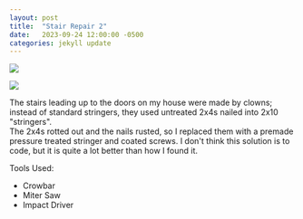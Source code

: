 ```yaml
---
layout: post
title:  "Stair Repair 2"
date:   2023-09-24 12:00:00 -0500
categories: jekyll update
---
```


![][image-1]  

![][image-2]

The stairs leading up to the doors on my house were made by clowns; instead of standard stringers, they used untreated 2x4s nailed into 2x10 "stringers".  
The 2x4s rotted out and the nails rusted, so I replaced them with a premade pressure treated stringer and coated screws. I don't think this solution is to code, but it is quite a lot better than how I found it.  

Tools Used:
 - Crowbar
 - Miter Saw
 - Impact Driver

[image-1]: /assets/image/2023-09-24-stair-repair-2/image1.jpg
[image-2]: /assets/image/2023-09-24-stair-repair-2/image2.jpg